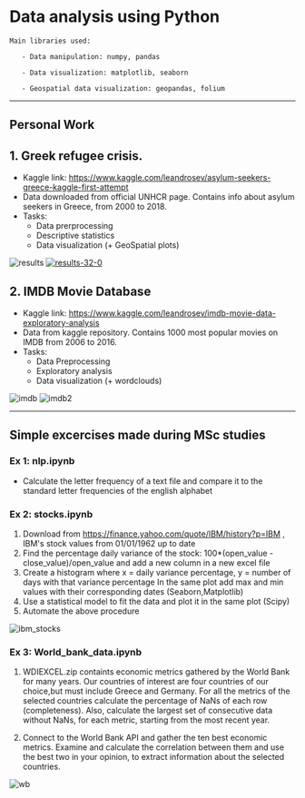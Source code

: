 # Data analysis using Python

    Main libraries used:
    
       - Data manipulation: numpy, pandas
       
       - Data visualization: matplotlib, seaborn
       
       - Geospatial data visualization: geopandas, folium
         
- - - -
## Personal Work

## 1. Greek refugee crisis.

- Kaggle link: https://www.kaggle.com/leandrosev/asylum-seekers-greece-kaggle-first-attempt
- Data downloaded from official UNHCR page. Contains info about asylum seekers in Greece, from 2000 to 2018.
- Tasks:
   - Data prerprocessing
   - Descriptive statistics
   - Data visualization (+ GeoSpatial plots)
   
![results](https://i.ibb.co/ZNJHJkx/download-3.png)
<a href="https://ibb.co/1TYqkGn"><img src="https://i.ibb.co/gJbTxZ7/results-32-0.png" alt="results-32-0" border="0" /></a>

## 2. IMDB Movie Database

   - Kaggle link: https://www.kaggle.com/leandrosev/imdb-movie-data-exploratory-analysis
   - Data from kaggle repository. Contains 1000 most popular movies on IMDB from 2006 to 2016.
   - Tasks:
      - Data Preprocessing
      - Exploratory analysis
      - Data visualization (+ wordclouds)

![imdb](https://i.ibb.co/xjxPGWV/download-4.png)
![imdb2](https://www.kaggleusercontent.com/kf/17139256/eyJhbGciOiJkaXIiLCJlbmMiOiJBMTI4Q0JDLUhTMjU2In0..s7-z_GDtM8OvMwv8-ADmDw.IboZmpAA8l936Aa5spUfybVCAyUpXURjujIwZkmKvf-Xwl9BDaOLvqxmVeleddNA7aPjEfX9nwOoebjmPm-DGjxuauUIl1FnKm5hjTVXtTII4euhyu8Xs-lM5fD3XYx2lqHyss9jAQ3C2v0I-knDMA0wnpu8BLXKX7R3sH43FBpyuSJMuUSU2qH31q0OcsnZ-0H6nQJqKFN2cGOTcgpSyoE2Oin5J2B6HE36I4Dj-Tde1ozxyXUyTeZ_PwoP07m9-eaBNqyiu4k9EQJ_OAFPHNYhsC4apKMfOYpl_Aw8E3YT8JvsttNAHAzbYeICLy6nk-WwwAt0zlaDFSF1cAQhqSijzCJ46PcQz6vfaHctSUoWyilxklf4bkQuK8WVrnNPZsCsHvugy4eTRPzJx7YkTDqiGkHefsciZoUKEXck1DM5XB_Es0wpkfvSAjlJV_wgizqRx8uDoxVVWx0l8pyqzRZuIWfoVvg9P13NWfYQkAKYCv76Dd7GHVKGBJcNmfqYsXBY9u7K9dMw2-44sP_U3UQkbuWzDCH9ATGJS4sGjrPXDi3xVp-G7F3glN0cy2_WZu1OqFX65NnWBrop2D5i2mM6QGJmcZ1GKm9Q-Og6PtIyTqPaB2O59CBsMvBcNsUCCvmSFJWLctHFwV3gyo_7nlWq0KRcU1yt2QIaqaUewmXtU9uGpNTdYcgGrXGqznkD.IAELur6hguuK8BsIWBhOYg/__results___files/__results___71_0.png)
- - - -
## Simple excercises made during MSc studies

### Ex 1: nlp.ipynb
   - Calculate the letter frequency of a text file and compare it to the standard letter frequencies of the english alphabet

### Ex 2: stocks.ipynb
   1. Download from https://finance.yahoo.com/quote/IBM/history?p=IBM , IBM's stock values from 01/01/1962 up to date
   2. Find the percentage daily variance of the stock: 100*(open_value - close_value)/open_value
      and add a new column in a new excel file 
   3. Create a histogram where x = daily variance percentage, y = number of days with that variance percentage
      In the same plot add max and min values with their corresponding dates (Seaborn,Matplotlib)
   4. Use a statistical model to fit the data and plot it in the same plot (Scipy)
   5. Automate the above procedure 

![ibm_stocks](https://i.ibb.co/K0Hs68g/ibm.png)

### Ex 3: World_bank_data.ipynb
   1. WDIEXCEL.zip containts economic metrics gathered by the World Bank for many years. Our countries of interest are four countries of our choice,but must include Greece and Germany. For all the metrics of the selected countries calculate the percentage of NaNs of each row (completeness). Also, calculate the largest set of consecutive data without NaNs, for each metric, starting from the most recent year.
   
   2. Connect to the World Bank API and gather the ten best economic metrics. Examine and calculate the correlation between them and use the best two in your opinion, to extract information about the selected countries.

![wb](https://i.ibb.co/0y3TDhV/download-2.png)
